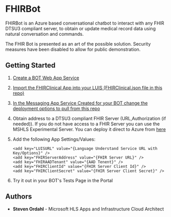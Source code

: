 # FHIRBot 

FHIRBot is an Azure based conversational chatbot to interact with any FHIR DTSU3 compliant server,
to obtain or update medical record data using natural conversation and commands.

The FHIR Bot is presented as an art of the possible solution.  Security measures have been disabled to allow for public demonstration. 

## Getting Started

1. [Create a BOT Web App Service](https://docs.microsoft.com/en-us/bot-framework/bot-service-quickstart)
2. [Import the FHIRClinical App into your LUIS (FHIRClinical.json file in this repo)](https://docs.microsoft.com/en-us/azure/cognitive-services/luis/create-new-app#import-new-app)
3. [In the Messaging App Service Created for your BOT change the deployment options to pull from this repo](https://docs.microsoft.com/en-us/azure/app-service/app-service-continuous-deployment#overview)
4. Obtain address to a DTSU3 compliant FHIR Server (URL,Authorization (if needed)). If you do not have access to a FHIR Server you can use the MSHLS Experimental Server. You can deploy it direct to Azure from [here](https://github.com/sordahl-ga/MSHLSFHIRServer)
5. Add the following App Settings/Values:
	```
	<add key="LUISURL" value="{Language Understand Service URL with Key/Options}" />
    <add key="FHIRServerAddress" value="{FHIR Server URL}" />
    <add key="FHIRAADTenant" value="{AAD Tenent}" />
    <add key="FHIRClientId" value="{FHIR Server Client Id}" />
    <add key="FHIRClientSecret" value="{FHIR Server Client Secret}" />
   ```

6. Try it out in your BOT's Tests Page in the Portal

## Authors

* **Steven Ordahl** - Microsoft HLS Apps and Infrastructure Cloud Architect
